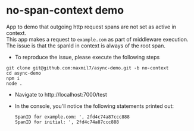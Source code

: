 # no-span-context demo
App to demo that outgoing http request spans are not set as active in context.  
This app makes a request to `example.com` as part of middleware execution.  
The issue is that the spanId in context is always of the root span.

+ To reproduce the issue, please execute the following steps
```
git clone git@github.com:maxmil7/async-demo.git -b no-context
cd async-demo
npm i
node .
```
+ Navigate to http://localhost:7000/test
+ In the console, you'll notice the following statements printed out:

    ```
    SpanID for example.com: ', 2fd4c74a87ccc888
    SpanID for initial: ', 2fd4c74a87ccc888
    ```

